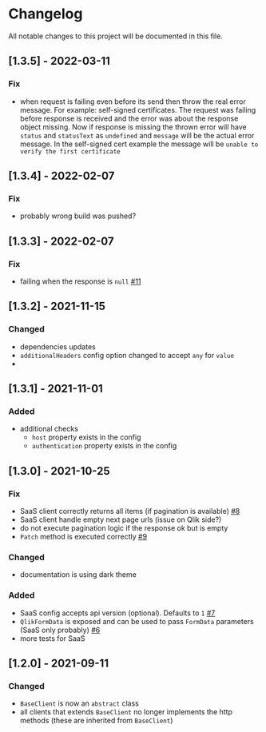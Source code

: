 # Changelog

All notable changes to this project will be documented in this file.

## [1.3.5] - 2022-03-11

### Fix

- when request is failing even before its send then throw the real error message. For example: self-signed certificates. The request was failing before response is received and the error was about the response object missing. Now if response is missing the thrown error will have `status` and `statusText` as `undefined` and `message` will be the actual error message. In the self-signed cert example the message will be `unable to verify the first certificate`

## [1.3.4] - 2022-02-07

### Fix

- probably wrong build was pushed?

## [1.3.3] - 2022-02-07

### Fix

- failing when the response is `null` [#11](https://github.com/Informatiqal/qlik-rest-api/issues/11)

## [1.3.2] - 2021-11-15

### Changed

- dependencies updates
- `additionalHeaders` config option changed to accept `any` for `value`
-

## [1.3.1] - 2021-11-01

### Added

- additional checks
  - `host` property exists in the config
  - `authentication` property exists in the config

## [1.3.0] - 2021-10-25

### Fix

- SaaS client correctly returns all items (if pagination is available) [#8](https://github.com/Informatiqal/qlik-rest-api/issues/8)
- SaaS client handle empty next page urls (issue on Qlik side?)
- do not execute pagination logic if the response ok but is empty
- `Patch` method is executed correctly [#9](https://github.com/Informatiqal/qlik-rest-api/issues/9)

### Changed

- documentation is using dark theme

### Added

- SaaS config accepts api version (optional). Defaults to `1` [#7](https://github.com/Informatiqal/qlik-rest-api/issues/7)
- `QlikFormData` is exposed and can be used to pass `FormData` parameters (SaaS only probably) [#6](https://github.com/Informatiqal/qlik-rest-api/issues/6)
- more tests for SaaS

## [1.2.0] - 2021-09-11

### Changed

- `BaseClient` is now an `abstract` class
- all clients that extends `BaseClient` no longer implements the http methods (these are inherited from `BaseClient`)
